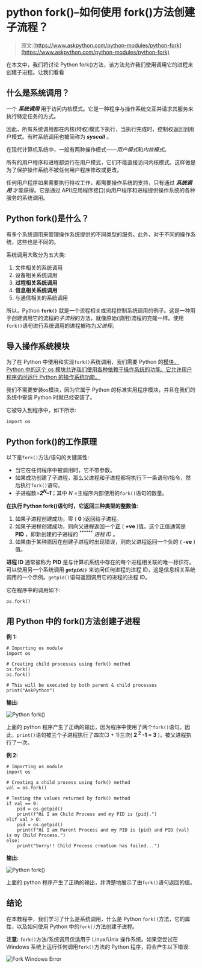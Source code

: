 # python fork()–如何使用 fork()方法创建子流程？

> 原文:[https://www.askpython.com/python-modules/python-fork](https://www.askpython.com/python-modules/python-fork)

在本文中，我们将讨论 Python fork()方法，该方法允许我们使用调用它的进程来创建子进程。让我们看看

## 什么是系统调用？

一个 ***系统调用*** 用于访问内核模式。它是一种程序与操作系统交互并请求其服务来执行特定任务的方式。

因此，所有系统调用都在内核(特权)模式下执行，当执行完成时，控制权返回到用户模式。有时系统调用也被简称为 ***syscall*** 。

在现代计算机系统中，一般有两种操作模式——*用户模式*和*内核模式*。

所有的用户程序和进程都运行在用户模式，它们不能直接访问内核模式。这样做是为了保护操作系统不被任何用户程序修改或更改。

任何用户程序如果需要执行特权工作，都需要操作系统的支持，只有通过 ***系统调用*** 才能获得。它是通过 API(应用程序接口)向用户程序和进程提供操作系统的各种服务的系统调用。

## **Python fork()是什么？**

有多个系统调用来管理操作系统提供的不同类型的服务。此外，对于不同的操作系统，这些也是不同的。

系统调用大致分为五大类:

1.  文件相关的系统调用
2.  设备相关系统调用
3.  **过程相关系统调用**
4.  **信息相关系统调用**
5.  与通信相关的系统调用

所以，Python **`fork()`** 就是一个流程相关或流程控制系统调用的例子。这是一种用于创建调用它的流程的*子流程*的方法，就像原始(调用)流程的克隆一样。使用`fork()`语句进行系统调用的进程被称为*父进程*。

## **导入操作系统模块**

为了在 Python 中使用和实现`fork()`系统调用，我们需要 Python 的[模块。Python 中的这个 os 模块允许我们使用各种依赖于操作系统的功能。它允许用户程序访问运行 Python 的操作系统功能。](https://www.askpython.com/python-modules/python-os-module-10-must-know-functions)

我们不需要安装`os`模块，因为它属于 Python 的标准实用程序模块，并且在我们的系统中安装 Python 时就已经安装了。

它被导入到程序中，如下所示:

```
import os

```

## **Python fork()的工作原理**

以下是`fork()`方法/语句的关键属性:

*   当它在任何程序中被调用时，它不带参数。
*   如果成功创建了子进程，那么父进程和子进程都将执行下一条语句/指令，然后执行`fork()`语句。
*   子进程数=***2<sup>N</sup>–1***；其中 *N* =主程序内部使用的`fork()`语句的数量。

**在执行 Python fork()语句时，它返回三种类型的整数值:**

1.  如果子进程创建成功，零 ( **0** )返回给子进程。
2.  如果子进程创建成功，则向父进程返回一个**正** ( **+ve** )值。这个正值通常是 **PID** ，即新创建的子进程的 <sup>******</sup> *进程 ID* 。
3.  如果由于某种原因在创建子进程时出现错误，则向父进程返回一个负的 ( **-ve** )值。

**进程 ID** 通常被称为 **PID** 是与计算机系统中存在的每个进程相关联的唯一标识符。可以使用另一个系统调用 ***`getpid()`*** 来访问任何进程的进程 ID，这是信息相关系统调用的一个示例。`getpid()`语句返回调用它的进程的进程 ID。

它在程序中的调用如下:

```
os.fork()

```

## **用 Python 中的 fork()方法创建子进程**

**例 1:**

```
# Importing os module
import os

# Creating child processes using fork() method
os.fork()
os.fork()

# This will be executed by both parent & child processes
print("AskPython")

```

**输出:**

![Python fork()](../Images/6ed73b6daf526ea0dda42ac31419b403.png)

上面的 python 程序产生了正确的输出，因为程序中使用了两个`fork()`语句。因此，`print()`语句被三个子进程执行了四次(3 + 1)三次( **2 <sup>2</sup> -1 = 3** )，被父进程执行了一次。

**例 2:**

```
# Importing os module
import os

# Creating a child process using fork() method
val = os.fork()

# Testing the values returned by fork() method
if val == 0:
    pid = os.getpid()
    print(f"Hi I am Child Process and my PID is {pid}.")
elif val > 0:
    pid = os.getpid()
    print(f"Hi I am Parent Process and my PID is {pid} and PID {val} is my Child Process.")
else:
    print("Sorry!! Child Process creation has failed...")

```

**输出:**

![Python fork()](../Images/a7affcb09b02f6ef4d8eb7fec3d293d5.png)

上面的 python 程序产生了正确的输出，并清楚地展示了由`fork()`语句返回的值。

## **结论**

在本教程中，我们学习了什么是系统调用，什么是 Python `fork()`方法，它的属性，以及如何使用 Python 中的`fork()`方法创建子进程。

**注意:** `fork()`方法/系统调用仅适用于 Linux/Unix 操作系统。如果您尝试在 Windows 系统上运行任何调用`fork()`方法的 Python 程序，将会产生以下错误:

![Fork Windows Error](../Images/ef1eb0b743bd9dc12ca0e9b61bffa335.png)